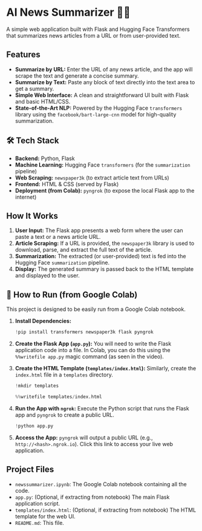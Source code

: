 # AI News Summarizer 📰🤖

A simple web application built with Flask and Hugging Face Transformers that summarizes news articles from a URL or from user-provided text.


## Features

* **Summarize by URL:** Enter the URL of any news article, and the app will scrape the text and generate a concise summary.
* **Summarize by Text:** Paste any block of text directly into the text area to get a summary.
* **Simple Web Interface:** A clean and straightforward UI built with Flask and basic HTML/CSS.
* **State-of-the-Art NLP:** Powered by the Hugging Face `transformers` library using the `facebook/bart-large-cnn` model for high-quality summarization.

## 🛠️ Tech Stack

* **Backend:** Python, Flask
* **Machine Learning:** Hugging Face `transformers` (for the `summarization` pipeline)
* **Web Scraping:** `newspaper3k` (to extract article text from URLs)
* **Frontend:** HTML & CSS (served by Flask)
* **Deployment (from Colab):** `pyngrok` (to expose the local Flask app to the internet)

## How It Works

1.  **User Input:** The Flask app presents a web form where the user can paste a text or a news article URL.
2.  **Article Scraping:** If a URL is provided, the `newspaper3k` library is used to download, parse, and extract the full text of the article.
3.  **Summarization:** The extracted (or user-provided) text is fed into the Hugging Face `summarization` pipeline.
4.  **Display:** The generated summary is passed back to the HTML template and displayed to the user.

## 🚀 How to Run (from Google Colab)

This project is designed to be easily run from a Google Colab notebook.

1.  **Install Dependencies:**
    ```python
    !pip install transformers newspaper3k flask pyngrok
    ```

2.  **Create the Flask App (`app.py`):**
    You will need to write the Flask application code into a file. In Colab, you can do this using the `%%writefile app.py` magic command (as seen in the video).

3.  **Create the HTML Template (`templates/index.html`):**
    Similarly, create the `index.html` file in a `templates` directory.
    ```python
    !mkdir templates
    ```
    ```python
    %%writefile templates/index.html
    ```

4.  **Run the App with `ngrok`:**
    Execute the Python script that runs the Flask app and `pyngrok` to create a public URL.
    ```python
    !python app.py
    ```

5.  **Access the App:**
    `pyngrok` will output a public URL (e.g., `http://<hash>.ngrok.io`). Click this link to access your live web application.

## Project Files

* `newssummarizer.ipynb`: The Google Colab notebook containing all the code.
* `app.py`: (Optional, if extracting from notebook) The main Flask application script.
* `templates/index.html`: (Optional, if extracting from notebook) The HTML template for the web UI.
* `README.md`: This file.
